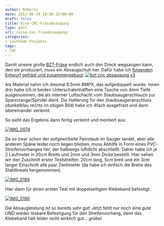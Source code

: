 ```yaml
---
author: Roberto
date: 2013-06-30 18:56:32+00:00
draft: false
title: Eine CNC-Fräsabsaugung
type: post
url: /eine-cnc-frasabsaugung/
categories:
- Laufende Projekte
tags:
- CNC
---
```


Damit unsere große [BZT-Fräse](/cnc-frase-bzt-pf-1410p/) endlich auch den Dreck wegsaugen kann, den sie produziert, muss ein Absaugschuh her. Dafür habe ich [folgenden Entwurf gefräst und zusammengebaut](https://eigenbaukombinat.de/wp-content/uploads/2013/06/bzt-cnc-absaugung-v3.dxf):
[![bzt cnc absaugung v3](https://eigenbaukombinat.de/wp-content/uploads/2013/06/bzt-cnc-absaugung-v3-300x124.png)
](https://eigenbaukombinat.de/wp-content/uploads/2013/06/bzt-cnc-absaugung-v3.png)

Als Material nahm ich diesmal 6.5mm BMPX, das aufgedoppelt wurde. Innen drin habe ich in beiden Unterschalenhälften eine Tasche von 4mm Tiefe ausgenommen, die als interner Luftschacht vom Staubsaugerschlauch zur Spannzange/Spindel dient. Die Halterung für den Staubsaugeranschluss (dunkelblau rechts im obigen Bild) habe ich 4fach ausgefräst und dann übereinander verleimt.

<!-- more -->

So sieht das Ergebnis dann fertig verleimt und montiert aus:

[![IMG_0074](https://eigenbaukombinat.de/wp-content/uploads/2013/06/IMG_0074-300x224.jpg)
](https://eigenbaukombinat.de/wp-content/uploads/2013/06/IMG_0074.jpg)

Da so zwar schon der aufgewirbelte Feinstaub im Sauger landet, aber alle anderen Späne leider noch liegen blieben, muss Abhilfe in Form eines PVC-Streifenvorhanges her, der halbwegs luftdicht abschließt.
Daher habe ich je 2 Laufmeter in 20cm Breite und 2mm und 3mm Dicke bestellt. Hier sehen wir den Zuschnitt erster Teststreifen: 20cm lang, 5cm breit und ein 3cm langer Einschnitt alle paar Zentimeter (da habe ich einfach die Breite des Stahllineals hergenommen).

[![IMG_0189](https://eigenbaukombinat.de/wp-content/uploads/2013/06/IMG_0189-300x200.jpg)
](https://eigenbaukombinat.de/wp-content/uploads/2013/06/IMG_0189.jpg)

Hier dann für einen ersten Test mit doppelseitigem Klebeband befestigt.

[![IMG_0190](https://eigenbaukombinat.de/wp-content/uploads/2013/06/IMG_0190-300x200.jpg)
](https://eigenbaukombinat.de/wp-content/uploads/2013/06/IMG_0190.jpg)

Die Absaugleistung ist so bereits sehr gut! Jetzt fehlt nur noch eine gute UND wieder lösbare Befestigung für den Streifenvorhang, denn das Klebeband hält leider nicht wirklich gut... *grübel*
